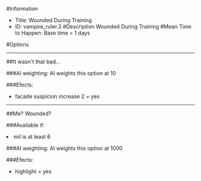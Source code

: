 #Information
 - Title: Wounded During Training
 - ID: vampire_ruler.3
#Description
Wounded During Training
#Mean Time to Happen:
Base time = 1 days

#Options

___
##It wasn't that bad...

###AI weighting:
AI weights this option at 10


###Efects:<ul><li>facade suspicion increase 2 = yes</li></ul>

___
##Me? Wounded?

###Available if:
<li>mil is at least 6</li>

###AI weighting:
AI weights this option at 1000


###Efects:<ul><li>highlight = yes</li></ul>
